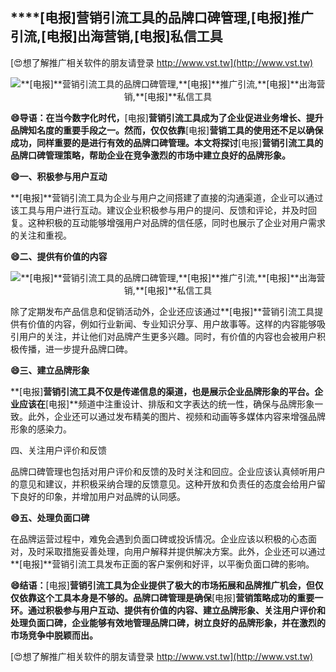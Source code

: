 ## ****[电报]**营销引流工具的品牌口碑管理,**[电报]**推广引流,**[电报]**出海营销,**[电报]**私信工具**

[😍想了解推广相关软件的朋友请登录 http://www.vst.tw](http://www.vst.tw)

 <center><img src="https://vst.tw/MP4/tuiguang/png/4.png" alt="**[电报]**营销引流工具的品牌口碑管理,**[电报]**推广引流,**[电报]**出海营销,**[电报]**私信工具"></center>

**😄导语：在当今数字化时代，**[电报]**营销引流工具成为了企业促进业务增长、提升品牌知名度的重要手段之一。然而，仅仅依靠**[电报]**营销工具的使用还不足以确保成功，同样重要的是进行有效的品牌口碑管理。本文将探讨**[电报]**营销引流工具的品牌口碑管理策略，帮助企业在竞争激烈的市场中建立良好的品牌形象。**

**😄一、积极参与用户互动**

**[电报]**营销引流工具为企业与用户之间搭建了直接的沟通渠道，企业可以通过该工具与用户进行互动。建议企业积极参与用户的提问、反馈和评论，并及时回复。这种积极的互动能够增强用户对品牌的信任感，同时也展示了企业对用户需求的关注和重视。

**😄二、提供有价值的内容**

 <center><img src="https://vst.tw/MP4/tuiguang/png/0.png" alt="**[电报]**营销引流工具的品牌口碑管理,**[电报]**推广引流,**[电报]**出海营销,**[电报]**私信工具"></center>

除了定期发布产品信息和促销活动外，企业还应该通过**[电报]**营销引流工具提供有价值的内容，例如行业新闻、专业知识分享、用户故事等。这样的内容能够吸引用户的关注，并让他们对品牌产生更多兴趣。同时，有价值的内容也会被用户积极传播，进一步提升品牌口碑。

**😄三、建立品牌形象**

**[电报]**营销引流工具不仅是传递信息的渠道，也是展示企业品牌形象的平台。企业应该在**[电报]**频道中注重设计、排版和文字表达的统一性，确保与品牌形象一致。此外，企业还可以通过发布精美的图片、视频和动画等多媒体内容来增强品牌形象的感染力。

四、关注用户评价和反馈

品牌口碑管理也包括对用户评价和反馈的及时关注和回应。企业应该认真倾听用户的意见和建议，并积极采纳合理的反馈意见。这种开放和负责任的态度会给用户留下良好的印象，并增加用户对品牌的认同感。

**😄五、处理负面口碑**

在品牌运营过程中，难免会遇到负面口碑或投诉情况。企业应该以积极的心态面对，及时采取措施妥善处理，向用户解释并提供解决方案。此外，企业还可以通过**[电报]**营销引流工具发布正面的客户案例和好评，以平衡负面口碑的影响。

**😄结语：**[电报]**营销引流工具为企业提供了极大的市场拓展和品牌推广机会，但仅仅依靠这个工具本身是不够的。品牌口碑管理是确保**[电报]**营销策略成功的重要一环。通过积极参与用户互动、提供有价值的内容、建立品牌形象、关注用户评价和处理负面口碑，企业能够有效地管理品牌口碑，树立良好的品牌形象，并在激烈的市场竞争中脱颖而出。**

[😍想了解推广相关软件的朋友请登录 http://www.vst.tw](http://www.vst.tw)



